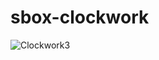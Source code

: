 # sbox-clockwork
![Clockwork3](https://user-images.githubusercontent.com/67761888/132416674-75773d8b-3dde-464f-a864-141fcf26c102.png)
